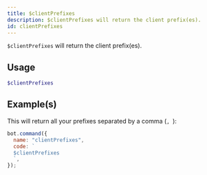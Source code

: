 ```yaml
---
title: $clientPrefixes
description: $clientPrefixes will return the client prefix(es).
id: clientPrefixes
---
```


`$clientPrefixes` will return the client prefix(es).

## Usage

```php
$clientPrefixes
```

## Example(s)

This will return all your prefixes separated by a comma (`, `):

```javascript
bot.command({
  name: "clientPrefixes",
  code: `
  $clientPrefixes
  `,
});
```
